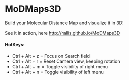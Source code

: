 # MoDMaps3D
Build your Molecular Distance Map and visualize it in 3D!

See it in action, here http://rallis.github.io/MoDMaps3D

#### HotKeys:
<ul>
<li>Ctrl + Alt + z = Focus on Search field</li>
<li>Ctrl + Alt + r = Reset Camera view, keeping rotation</li>
<li>Ctrl + Alt + m = Toggle visibility of right menu</li>
<li>Ctrl + Alt + n = Toggle visibility of left menu</li>
</ul>

